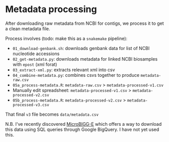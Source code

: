 # Metadata processing

After downloading raw metadata from NCBI for contigs, we process it to get a clean metadata file. 

Process involves (todo: make this as a `snakemake` pipeline):

* `01_download-genbank.sh`: downloads genbank data for list of NCBI nucleotide accessions
* `02_get-metadata.py`: downloads metadata for linked NCBI biosamples with `epost` (xml forat)
* `03_extract-xml.py`: extracts relevant xml into csv
* `04_combine-metadata.py`: combines csvs together to produce `metadata-raw.csv`
* `05a_process-metadata.R`: `metadata-raw.csv` > `metadata-processed-v1.csv`
* Manually edit spreadsheet: `metadata-processed-v1.csv` > `metadata-processed-v2.csv`
* `05b_process-metadata.R`: `metadata-processed-v2.csv` > `metadata-processed-v3.csv`

That final `v3` file becomes `data/metadata.csv` 

N.B. I've recently discovered [MicroBIGG-E](https://www.ncbi.nlm.nih.gov/pathogens/docs/microbigge_gcp/) which offers a way to download this data using SQL queries through Google BigQuery. I have not yet used this. 
